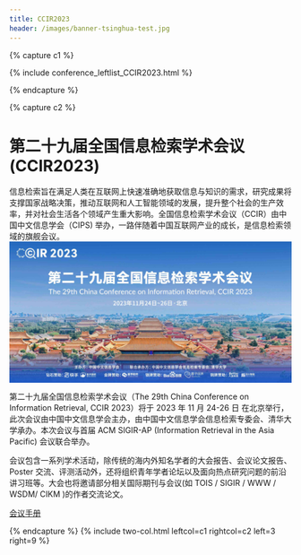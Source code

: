 ```yaml
---
title: CCIR2023
header: /images/banner-tsinghua-test.jpg
---
```


{% capture c1 %}

{% include conference_leftlist_CCIR2023.html %}

{% endcapture %}

{% capture c2 %}

# <i class="fas fa-feather-alt"></i>第二十九届全国信息检索学术会议 (CCIR2023)
<p></p>
信息检索旨在满足人类在互联网上快速准确地获取信息与知识的需求，研究成果将支撑国家战略决策，推动互联网和人工智能领域的发展，提升整个社会的生产效率，并对社会生活各个领域产生重大影响。全国信息检索学术会议（CCIR）由中国中文信息学会（CIPS) 举办，一路伴随着中国互联网产业的成长，是信息检索领域的旗舰会议。

<img src="./assets/kv2.jpeg" alt="CCIR2023" align="center">

第二十九届全国信息检索学术会议（The 29th China Conference on Information Retrieval, CCIR 2023）将于 2023 年 11 月 24-26 日 在北京举行，此次会议由中国中文信息学会主办，由中国中文信息学会信息检索专委会、清华大学承办。本次会议与首届 ACM SIGIR-AP (Information Retrieval in the Asia Pacific) 会议联合举办。

会议包含一系列学术活动，除传统的海内外知名学者的大会报告、会议论文报告、Poster 交流、评测活动外，还将组织青年学者论坛以及面向热点研究问题的前沿讲习班等。大会也将邀请部分相关国际期刊与会议(如 TOIS / SIGIR / WWW / WSDM/ CIKM )的作者交流论文。

<a href="./assets/ccir_booklet.pdf">会议手册</a>

{% endcapture %}
{% include two-col.html leftcol=c1 rightcol=c2 left=3 right=9 %}
